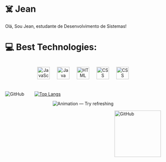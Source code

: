 # ☠️ Jean
Olá, Sou Jean, estudante de Desenvolvimento de Sistemas!

# 💻 Best Technologies:
<br>

<div align="center">
<!--- JavaScript --->
<a href="https://www.javascript.com" target="_blank" rel="noreferrer">
<img align="center" align="center" src="https://cdn.jsdelivr.net/gh/devicons/devicon/icons/javascript/javascript-plain.svg" alt="JavaScript" width="40px" style="padding-right:10px; padding-left:10px;"/></a>

<!--- Java --->
<a href="https://www.java.com" target="_blank" rel="noreferrer">
<img align="center" align="center" src="https://cdn.jsdelivr.net/gh/devicons/devicon/icons/java/java-original.svg" alt="Java" width="40px" style="padding-right:10px; padding-left:10px;"/></a>

<!--- HTML --->
<a href="https://www.w3.org/html/" target="_blank" rel="noreferrer">
<img align="center" align="center" src="https://cdn.jsdelivr.net/gh/devicons/devicon/icons/html5/html5-plain.svg" alt="HTML" width="40px" style="padding-right:10px; padding-left:10px;"/></a>

<!--- CSS --->
<a href="https://www.w3schools.com/css/" target="_blank" rel="noreferrer">
<img align="center" align="center" src="https://cdn.jsdelivr.net/gh/devicons/devicon/icons/css3/css3-plain.svg" alt="CSS" width="40px" style="padding-right:10px; padding-left:10px;"/></a>

<!--- PHP --->
<a href="https://www.w3schools.com/php/" target="_blank" rel="noreferrer">
<img align="center" align="center" src="https://cdn.jsdelivr.net/gh/devicons/devicon/icons/php/php-plain.svg" alt="CSS" width="40px" style="padding-right:10px; padding-left:10px;"/></a>
</div>

<!--- Stats --->
#

  <div align="left">
<img align="left" alt="GitHub" style="padding-right:30px;" src="https://github-readme-stats-git-masterrstaa-rickstaa.vercel.app/api?username=jeanziin&show_icons=true&theme=aura&hide_border=true" />
</div>
  
  
[![Top Langs](https://github-readme-stats-git-masterrstaa-rickstaa.vercel.app/api/top-langs/?username=Jeanziin&layout=compact)](https://github.com/Jeanziin/github-readme-stats) 
  
  
  
<!--- Out --->
<p align="center"> <img src="https://raw.githubusercontent.com/mayhemantt/mayhemantt/Update/svg/Bottom.svg" alt="Animation — Try refreshing" /> </p>


<img align="right" alt="GitHub" width="150px" src="https://visitcount.itsvg.in/api?id=jeanziin&icon=6&color=12&style=black" />
